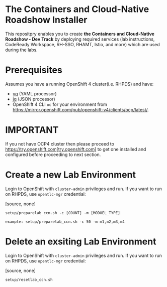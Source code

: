 The Containers and Cloud-Native Roadshow Installer
===

This repositpry enables you to create **the Containers and Cloud-Native Roadshow - Dev Track**
by deploying required services (lab instructions, CodeReady Workspace, RH-SSO, RHAMT, Istio, and more) which are used during the labs.

Prerequisites
===

Assumes you have a running OpenShift 4 cluster(i.e. RHPDS) and have:

- [yq](https://github.com/mikefarah/yq) (YAML processor)
- [jq](https://github.com/stedolan/jq) (JSON processor)
- OpenShift 4 CLI `oc` for your environment from https://mirror.openshift.com/pub/openshift-v4/clients/ocp/latest/.

IMPORTANT
=====

If you not have OCP4 cluster then please proceed to https://try.openshift.com[try.openshift.com] to get one 
installed and configured before proceeding to next section.

Create a new Lab Environment
===

Login to OpenShift with `cluster-admin` privileges and run. If you want to run on RHPDS, use `opentlc-mgr` credential:

[source, none]
```
setup/preparelab_ccn.sh -c [COUNT] -m [MODUEL_TYPE]

example: setup/preparelab_ccn.sh -c 50 -m m1,m2,m3,m4
```

Delete an exsiting Lab Environment
===

Login to OpenShift with `cluster-admin` privileges and run. If you want to run on RHPDS, use `opentlc-mgr` credential:

[source, none]
```
setup/resetlab_ccn.sh
```